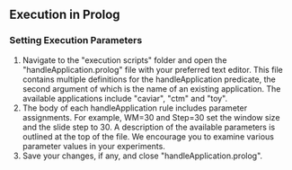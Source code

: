## Execution in Prolog

### Setting Execution Parameters
  1. Navigate to the "execution scripts" folder and open the "handleApplication.prolog" file with your preferred text editor. This file contains multiple definitions for the handleApplication predicate, the second argument of which is the name of an existing application. The available applications include "caviar", "ctm" and "toy".
  2. The body of each handleApplication rule includes parameter assignments.  For example, WM=30 and Step=30 set the window size and the slide step to 30.  A description of the available parameters is outlined at the top of the file. We encourage you to examine various parameter values in your experiments.
  3. Save your changes, if any, and close "handleApplication.prolog".
